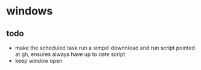 # windows

## todo
- make the scheduled task run a simpel downnload and run script pointed at gh, ensures always have up to date script
- keep window open